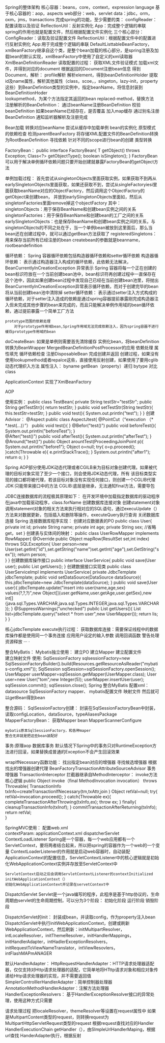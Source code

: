 Spring的整体架构
	核心容器：beans，core，context，expression language
	基于核心容器的：aop，aspects
	web部分：web，servlet
	data：jdbc，orm，oxm，jms，transactions
完成spring的功能，至少需要的类：
	configReader：配置读取以及验证
	ReflectionUtil：反射实例化
	App：完成整个逻辑的串联
spring的作用也就是配置文件，然后根据配置文件实例化
三个核心部分：
	ConfigReader：读取及验证配置文件
	ReflectionUtil：根据配置文件中的配置进行反射实例化
	App:用于完成整个逻辑的串联 
DefaultListtableBeanFactory，xmBeanFactory继承自这个类，是整个bean加载的核心部分，是spring注册及加载bean的默认实现，xmlBeanFactory中使用了自定义的xml读取器XmlBeanDefinitionReader
读取配置的过程：
	获取XML文件验证模式
	加载xml文件，并得到对应的document
	根据返回的Document注册bean信息
得到Document，解析：
	profile解析
	解析element，得到beanDefinitionHolder 
		提取id及name属性，解析其他属性（class，scoe，，singeton，lazy-init，property这些）到BeanDefinition类型的实例中，指定beanName，将信息封装到BeanDefinitionHoder       
			lookupmethod，为某个方法指定其返回的bean
			replaced-method，替换方法                     
注册解析的BeanDefinition：
	通过beanName注册BeanDefinition
		校验beanDefinition
		如果beanName已经存在，是否覆盖
		加入map缓存
	通过别名注册BeanDefinition
通知监听器解析及注册完成


Bean加载
	转换对应beanName
	尝试从缓存中加载单例
	bean的实例化
	原型模式的依赖检查
	检测parentBeanFactory
	将存储XML配置文件的BeanDefinition转换为RootBeanDefinition
	寻找依赖
	针对不同的scope进行bean的创建
	类型转换

FactoryBean：
	public interface FactoryBean<T>{
		T getObject() throws Exception;
		Class<?> getObjectType();
		boolean isSingleton();
	}
FactoryBean可以用于解决单例循环依赖问题只要开始创建就暴露FactoryBean的getObject方法
	            
单例加载过程：
	首先尝试从singletonObjects里面获取实例，如果获取不到再从earlySingletonObjects里面获取，如果还获取不到，尝试从singleFactoryiesi里面获取beanName对应的ObjectFactory，然后调用这个ObjectFactory的getObject来创建bean，
	并放到earlySiingletonObjects里面如，然后从singletonFactories里面remove掉这个objectFactory
	其中：
		singletonObjects：用于保存BeanName和创建bean实例之间的关系
		singletonFactories：用于保存BeanName和创建bean的工厂之间的关系
		earlySingletonObjects：也是保存BeanName和创建bean实例之间的关系，与singletonObjects的不同之处在于，当一个单例bean被放到这里面后，那么当bean还在创建过程中，就可以通过getBean方法获取了
		registeredSingletons：用来保存当前所有已经注册的bean
createbean的参数就是beanname，rootbeandefinition


循环依赖：
	Spring 容器循环依赖包括构造器循环依赖和setter循环依赖
	构造器循环依赖：
		表示通过构造器注入构成的循环依赖，此依赖无法解决，BeanCurrentlyInCreationException 异常表示
		Spring 容器将每一个正在创建的bean标识符放在一个当前创建bean池中，bean标识符再创建过程中一直保存在这个池中，因此如果创建bean过程中发现自己已经在当前创建bean池里，将抛出BeanCurrentlyInCreationException异常表示循环依赖，而对于创建完毕的bean将从当前创建bean池中清除掉
	setter循环依赖：
		     表示通过setter注入方式构成的循环依赖，对于setter注入造成的依赖是通过spring容器提前暴露刚完成构造器注入但未完成其他步骤的bean来完成的，而且只能解决单例作用域的bean循环依赖，通过提前暴露一个简单工厂方法
 
	prototype范围的依赖处理
		对于prototype作用域bean,Spring作用域无法完成依赖注入，因为spring容器不进行缓存prototype作用域的bean

doCreateBean:
	如果是单例则需要首先清除缓存
	实例化bean，将beanDefinition转换为BeanWrapper
	MergedBeanDefinitionPostProcessor的应用
	依赖处理
	属性填充
	循环依赖检查
	注册DisposableBean
	完成创建并返回
创建过程，如果没有使用lookupmethod或者repalce这些，直接使用反射创建，如果使用了要用cglib动态代理织入方法
属性注入：
	byname
		getBean（property）递归
	bytype
		对比class

ApplicationContext 实现了XmlBeanFactory


AOP

使用实例：
	public class TestBean{
		private String testStr="testStr";
		public String getTestStr(){
			return testStr;
		}
		public void setTestStr(String testStr){
			this.testStr=testStr;
		}
		public void test(){
			System.out.println("test");
		}
	}
	创建Advisor：
	@Aspect
	public class AspectJtest{
		@PointCut（“execution （* *.test(...)）”）
		public void test(){
		}
		@Befor("test()")
		public void beforeTest(){
			System.out.println("beforeTest");
		}	
		@After("test()")
		pubilc void afterTest(){
			System.out.println("afterTest");
		}
		@Around("test()")
		public Object arountTest(ProceedingJoinPoint p){
			System.out.println("before1");
			Object o=null;
			try{
				o=p.proceed();
			}catch(Throwable e){
				e.printStackTrace();
			}
			System.out.println("after1");
			return o;
		}
	}

Spring AOP部分使用JDK动态代理或者CGILB来为目标对象创建代理。如果被代理的目标对象实现了至少一个接口，则会使用JDK动态代理，所有
该目标类型实现的接口都将被代理，若该目标对象没有实现任何接口，则创建一个CGLIB代理
JDK:只能带来接口中的方法
CGLIB:底层是继承，无法通知final方法，需要导包


JDBC连接数据库的流程极其原理如下：
	在开发环境中加载指定数据库的驱动程序
	在java中加载驱动程序，class.forName
	创建数据库连接对象
	创建statement对象
	调用statement对象的相关方法来执行相对应的SQL语句，通过execuUpdate（）方法来对数据更新，包括插入和删除等操作，executeQuery执行查询
	关闭数据库连接
Spring 连接数据库程序实现：
	创建对应数据表的PO
	public class User{
		private int id;
		private String name;
		private int age;
		private String sex;
		//省略get，set
	}
	创建表与实体间的映射：
	public class UserRowMapper implements RowMapper{
		@Override
		public Object mapRow(ResultSet set,int index) throws SQLException{
			User person=new User(set.getInt("id"),set.getString("name")set.getInt("age"),set.GetString("sex"));
			return person;	
		}
	}
	创建数据库操作接口
	public interface UserService{
		public void save(User user);
		public List<User> getUsers();
	}
	创建数据接口实现类
	public class UserServiceImpl implements UserService{
		private JdbcTemplate jdbcTemplate;
		public void setDataSource(DataSource dataSource){
			this.jdbcTemplate=new JdbcTemplate(dataSource);
		}
		public void save(User user){
			jdbcTempate.update("insert into user(name,age,sex) values(?,?,?)",new Object[]{user.getName,user.getAge,user.getSex},new int[]{java.sql.Types.VARCHAR,java.sql.Types.INTEGER,java.sql.Types.VARCHAR});
		}
		@SuppressWarnings("unchecked")
		pubilc List<User> getUsers(){
			List<User> list=jdbcTemplate.query("select * from user",new UserMapper());
			return lis;
		}
	}

核心jdbcTemplate
execute执行过程：
	获取数据库连接：需要保证线程中的数据库操作都是使用同一个事务连接
	应用用户设定的输入参数
	调用回调函数
	警告处理
	资源释放	···	·	



整合MyBatis：
	Mybatis独立使用：
		建立PO
		建立Mapper
		建立配置文件	
		建立映射文件
	使用:
		SqlSessionFactory sqlsessionFactory=new SqlSessionFactoryBuilder().build(Resources.getResourceAsReader("mybatis-config.xml"));
		SqlSession sqlSession=sqlSessionFactory.openSession();
		UserMapper userMapper=sqlSession.getMapper(UserMapper.class);
		User user=new User("tom",new Integer(5));
		userMapper.insertUser(user);
		sqlSession.commit();
		sqlSession.close();
Spring 整合MyBatis
	配置xml：
		datasource
		SqlSessionFactory
		mapper、
	mybatis配置文件
	映射文件
	然后就可以getBean得到bean


整合源码：
	SqlSessionFactory创建：
		封装在SqlSessionFactoryBean中封装，读取configLocation，dataSource，typeAliasesPackage
	MapperFactoryBean：
		获取Mapper bean
	MapperScannerConfigure

	mybatis原本SqlSessionFactory，和各种maper
	整合无非就是把这些bean装配好

事务:原理aop
	数据库事务
		默认情况下Spring中的事务只对RuntimeException方法进行回滚，如果替换成普通的Exception不会产生回滚效果

wrapIfNecessary函数功能：
	找出指定bean对应的增强器
		寻找候选增强器
	根据找出的增强器创建代理
BeanFactoryTransactionAttributeSourceAdvisor 事务增强器
TransactionInterceptor 拦截器继承自MethodInterceptor：
	invoke方法
	核心逻辑
	public Object invoke（final MethodInvocation invocation） throws Throwable{
		TransactionInfo txInfo=createTransactionIfNecessary(tm,txAttr,join  )
		Object retVal=null;
		try{
			retVal=invocation.proceed();
		}
		catch(Throwable ex){
			completeTransactionAfterThrowing(txInfo,ex);
			throw ex;
		}
		finally{
			cleanupTransactionInfo(txInof);
		}
		commitTransactionAfterReturning(txInfo);
		return retVal;          
	}



SpringMVC使用：
	配置web.xml	
		contextParam: applicationContext.xml
		dispatcherServlet
		ContextLoadListener
Spring是一个容器，每一个web应用都有一个ServletContext，要将两者结合起来，所以把spring的容器作为一个web的一个变量
ContextLoaderListener的作用就是启动web容器时，自动装配ApplicationContext的配置信息，ServletContextListener中的核心逻辑就是初始化WebApplicationContext实例并存放至ServletContext中


	ServletContext启动之后会调用ServletContextListener的contextInitialized
	initWebApplicationContext（）
	初始化WebApplicationContext并记录在servetContext中

DispatchServlet
	Servlet是一个java编写的程序，此程序是基于http协议的，生命周期由servlet的生命周期控制，可以分为3个阶段：
	初始化阶段
	运行阶段
	销毁阶段

DispatchServlet的init：
	封装成bean，并读取config，作为property注入bean
DispatchServlet中执行initWebApplicationContext，创建或刷新WebApplicationContext，然后刷新：initMultipartResolver，intLocaleResolver，initThemeResolver，initHandlerMappings，initHandlerAdapter，intHadlerExceptionResolvers，initRequestToViewNameTranslator，intViewResovlers，intFlashMAPmANAGER


默认HandlerAdapter：
	HttpRequestHandlerAdapter：HTTP请求处理器适配器，仅仅支持对Http请求处理器的适配，它简单地将HTttp请求对象和相应对象传递给Http请求处理器的实现，并不需要返回值
	SimplerControlllerHandlerAdapter：简单控制器处理器
	AnnotationMethodHandlerAdapter：注解方法处理器
HandlerExceptionResolvers：
	基于HandlerExceptionResolver接口的异常处理，使用这种方式只需要

请求处理过程
	把localeResolver，themeResolver等设置在request属性中
	如果是MultipartContent类型的request，则转换request为MultipartHttpServletRequest类型的request
	根据request查找对应的Handler
		HandlerExecutionChain getHandler（），由SImpleUrlHandlerMaping，根据url查找
	HanderAdapter执行，根据反射
















